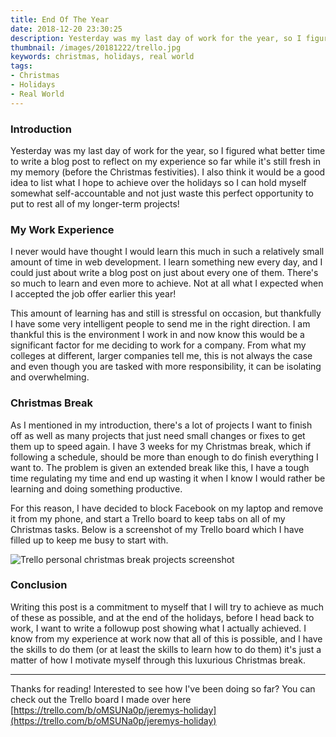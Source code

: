 ```yaml
---
title: End Of The Year
date: 2018-12-20 23:30:25
description: Yesterday was my last day of work for the year, so I figured what better time to write a blog post to reflect on my experience so far while it's still fresh in my memory (before the Christmas festivities). I also think it would be a good idea to list what I hope to achieve over the holidays so I can hold myself somewhat self-accountable and not just waste this perfect opportunity to put to rest all of my longer-term projects!
thumbnail: /images/20181222/trello.jpg
keywords: christmas, holidays, real world
tags:
- Christmas
- Holidays
- Real World
---
```

### Introduction

Yesterday was my last day of work for the year, so I figured what better time to write a blog post to reflect on my experience so far while it's still fresh in my memory (before the Christmas festivities). I also think it would be a good idea to list what I hope to achieve over the holidays so I can hold myself somewhat self-accountable and not just waste this perfect opportunity to put to rest all of my longer-term projects!

<!-- more -->

### My Work Experience

I never would have thought I would learn this much in such a relatively small amount of time in web development. I learn something new every day, and I could just about write a blog post on just about every one of them. There's so much to learn and even more to achieve. Not at all what I expected when I accepted the job offer earlier this year!

This amount of learning has and still is stressful on occasion, but thankfully I have some very intelligent people to send me in the right direction. I am thankful this is the environment I work in and now know this would be a significant factor for me deciding to work for a company. From what my colleges at different, larger companies tell me, this is not always the case and even though you are tasked with more responsibility, it can be isolating and overwhelming. 

### Christmas Break

As I mentioned in my introduction, there's a lot of projects I want to finish off as well as many projects that just need small changes or fixes to get them up to speed again. I have 3 weeks for my Christmas break, which if following a schedule, should be more than enough to do finish everything I want to. The problem is given an extended break like this, I have a tough time regulating my time and end up wasting it when I know I would rather be learning and doing something productive.

For this reason, I have decided to block Facebook on my laptop and remove it from my phone, and start a Trello board to keep tabs on all of my Christmas tasks. Below is a screenshot of my Trello board which I have filled up to keep me busy to start with.

![Trello personal christmas break projects screenshot](/images/20181222/trello.jpg)

### Conclusion

Writing this post is a commitment to myself that I will try to achieve as much of these as possible, and at the end of the holidays, before I head back to work, I want to write a followup post showing what I actually achieved. I know from my experience at work now that all of this is possible, and I have the skills to do them (or at least the skills to learn how to do them) it's just a matter of how I motivate myself through this luxurious Christmas break.

___

Thanks for reading! Interested to see how I've been doing so far? You can check out the Trello board I made over here [https://trello.com/b/oMSUNa0p/jeremys-holiday](https://trello.com/b/oMSUNa0p/jeremys-holiday)
